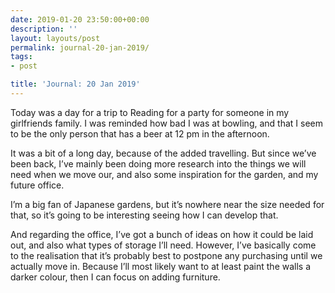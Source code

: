```yaml
---
date: 2019-01-20 23:50:00+00:00
description: ''
layout: layouts/post
permalink: journal-20-jan-2019/
tags:
- post

title: 'Journal: 20 Jan 2019'
---
```


<p>Today was a day for a trip to Reading for a party for someone in my girlfriends family. I was reminded how bad I was at bowling, and that I seem to be the only person that has a beer at 12 pm in the afternoon.</p>
<p>It was a bit of a long day, because of the added travelling. But since we&#8217;ve been back, I&#8217;ve mainly been doing more research into the things we will need when we move our, and also some inspiration for the garden, and my future office.</p>
<p>I&#8217;m a big fan of Japanese gardens, but it&#8217;s nowhere near the size needed for that, so it&#8217;s going to be interesting seeing how I can develop that.</p>
<p>And regarding the office, I&#8217;ve got a bunch of ideas on how it could be laid out, and also what types of storage I&#8217;ll need. However, I&#8217;ve basically come to the realisation that it&#8217;s probably best to postpone any purchasing until we actually move in. Because I&#8217;ll most likely want to at least paint the walls a darker colour, then I can focus on adding furniture.</p>

